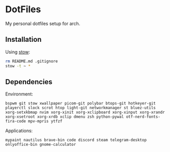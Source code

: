 # DotFiles

My personal dotfiles setup for arch.

## Installation

Using [stow](https://www.gnu.org/software/stow/):
```sh
rm README.md .gitignore
stow -t ~ *
```

## Dependencies

Environment:
```
bspwm git stow xwallpaper picom-git polybar btops-git hotkeyer-git playerctl slock scrot htop light-git networkmanager st bluez-utils xorg-setxkbmap nvim xorg-xinit xorg-xclipboard xorg-xinput xorg-xrandr xorg-xsetroot xorg-xrdb xclip dmenu zsh python-pywal otf-nerd-fonts-fira-code mpv-mpris ytfzf
```

Applications:
```
mypaint nautilus brave-bin code discord steam telegram-desktop onlyoffice-bin gnome-calculator
```
